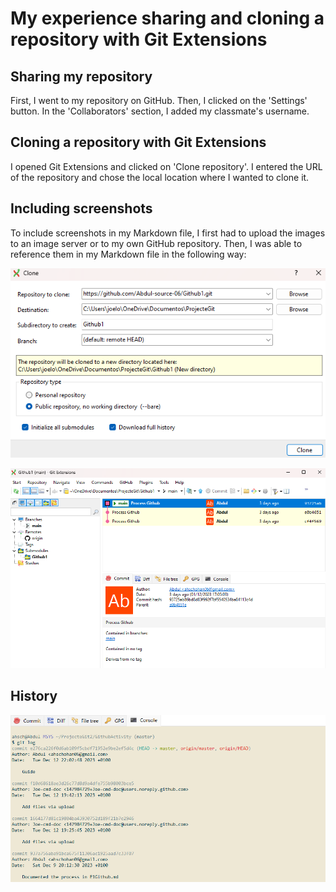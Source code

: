 # My experience sharing and cloning a repository with Git Extensions

## Sharing my repository

First, I went to my repository on GitHub. Then, I clicked on the 'Settings' button. In the 'Collaborators' section, I added my classmate's username.

## Cloning a repository with Git Extensions

I opened Git Extensions and clicked on 'Clone repository'. I entered the URL of the repository and chose the local location where I wanted to clone it.

## Including screenshots

To include screenshots in my Markdown file, I first had to upload the images to an image server or to my own GitHub repository. Then, I was able to reference them in my Markdown file in the following way:

![Alt text](image-1.png)

![Alt text](image-2.png)

## History 

![Alt text](image.png)
